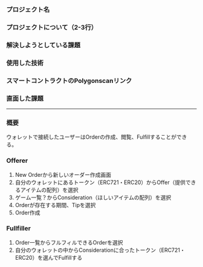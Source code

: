### プロジェクト名

### プロジェクトについて（2-3行）

### 解決しようとしている課題

### 使用した技術

### スマートコントラクトのPolygonscanリンク

### 直面した課題

---

### 概要
ウォレットで接続したユーザーはOrderの作成、閲覧、Fulfillすることができる。

### Offerer
1. New Orderから新しいオーダー作成画面
2. 自分のウォレットにあるトークン（ERC721・ERC20）からOffer（提供できるアイテムの配列）を選択
3. ゲーム一覧？からConsideration（ほしいアイテムの配列）を選択
4. Orderが存在する期間、Tipを選択
5. Order作成

### Fullfiller
1. Order一覧からフルフィルできるOrderを選択
2. 自分のウォレットの中からConsiderationに合ったトークン（ERC721・ERC20）を選んでFulfillする
